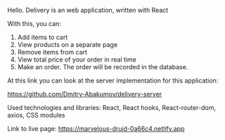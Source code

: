 Hello. Delivery is an web application, written with React

With this, you can:

1. Add items to cart
2. View products on a separate page
3. Remove items from cart
4. View total price of your order in real time
5. Make an order. The order will be recorded in the database.

At this link you can look at the server implementation for this application:

https://github.com/Dmitry-Abakumov/delivery-server

Used technologies and libraries: React, React hooks, React-router-dom, axios, CSS modules

Link to live page: https://marvelous-druid-0a66c4.netlify.app
